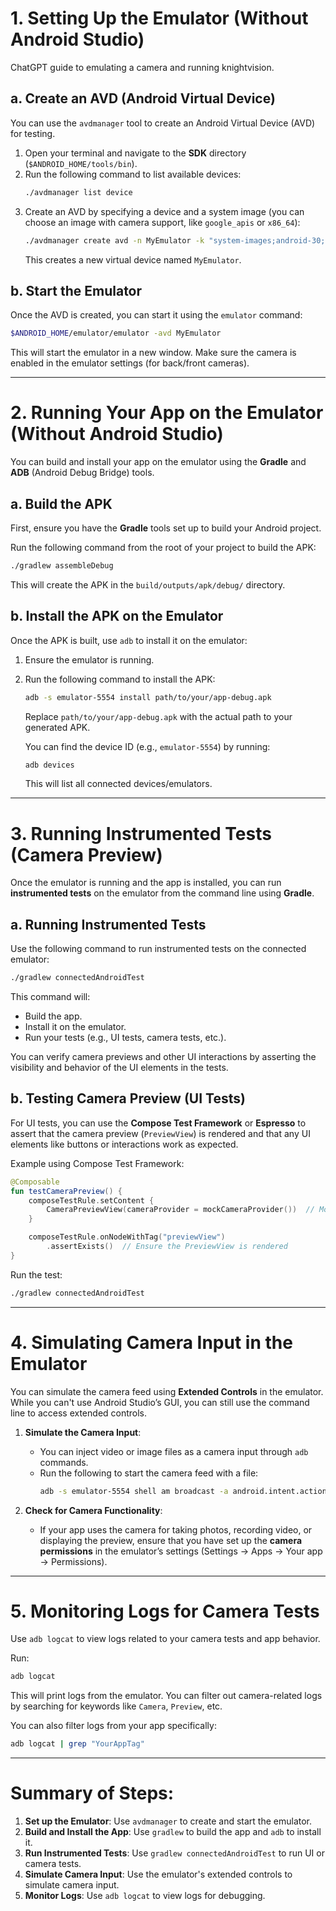 # 1. **Setting Up the Emulator (Without Android Studio)**
ChatGPT guide to emulating a camera and running knightvision.

## a. **Create an AVD (Android Virtual Device)**

You can use the `avdmanager` tool to create an Android Virtual Device (AVD) for testing.

1. Open your terminal and navigate to the **SDK** directory (`$ANDROID_HOME/tools/bin`).
2. Run the following command to list available devices:
   ```bash
   ./avdmanager list device
   ```
3. Create an AVD by specifying a device and a system image (you can choose an image with camera support, like `google_apis` or `x86_64`):
   ```bash
   ./avdmanager create avd -n MyEmulator -k "system-images;android-30;google_apis;x86_64"
   ```
   This creates a new virtual device named `MyEmulator`.

## b. **Start the Emulator**

Once the AVD is created, you can start it using the `emulator` command:

```bash
$ANDROID_HOME/emulator/emulator -avd MyEmulator
```

This will start the emulator in a new window. Make sure the camera is enabled in the emulator settings (for back/front cameras).

---

# 2. **Running Your App on the Emulator (Without Android Studio)**

You can build and install your app on the emulator using the **Gradle** and **ADB** (Android Debug Bridge) tools.

## a. **Build the APK**

First, ensure you have the **Gradle** tools set up to build your Android project.

Run the following command from the root of your project to build the APK:

```bash
./gradlew assembleDebug
```

This will create the APK in the `build/outputs/apk/debug/` directory.

## b. **Install the APK on the Emulator**

Once the APK is built, use `adb` to install it on the emulator:

1. Ensure the emulator is running.
2. Run the following command to install the APK:
   ```bash
   adb -s emulator-5554 install path/to/your/app-debug.apk
   ```
   Replace `path/to/your/app-debug.apk` with the actual path to your generated APK.

   You can find the device ID (e.g., `emulator-5554`) by running:

   ```bash
   adb devices
   ```

   This will list all connected devices/emulators.

---

# 3. **Running Instrumented Tests (Camera Preview)**

Once the emulator is running and the app is installed, you can run **instrumented tests** on the emulator from the command line using **Gradle**.

## a. **Running Instrumented Tests**

Use the following command to run instrumented tests on the connected emulator:

```bash
./gradlew connectedAndroidTest
```

This command will:
- Build the app.
- Install it on the emulator.
- Run your tests (e.g., UI tests, camera tests, etc.).

You can verify camera previews and other UI interactions by asserting the visibility and behavior of the UI elements in the tests.

## b. **Testing Camera Preview (UI Tests)**

For UI tests, you can use the **Compose Test Framework** or **Espresso** to assert that the camera preview (`PreviewView`) is rendered and that any UI elements like buttons or interactions work as expected.

Example using Compose Test Framework:

```kotlin
@Composable
fun testCameraPreview() {
    composeTestRule.setContent {
        CameraPreviewView(cameraProvider = mockCameraProvider())  // Mock or real provider
    }

    composeTestRule.onNodeWithTag("previewView")
        .assertExists()  // Ensure the PreviewView is rendered
}
```

Run the test:

```bash
./gradlew connectedAndroidTest
```

---

# 4. **Simulating Camera Input in the Emulator**

You can simulate the camera feed using **Extended Controls** in the emulator. While you can't use Android Studio’s GUI, you can still use the command line to access extended controls.

1. **Simulate the Camera Input**:
   - You can inject video or image files as a camera input through `adb` commands.
   - Run the following to start the camera feed with a file:
     ```bash
     adb -s emulator-5554 shell am broadcast -a android.intent.action.VIEW -d file:///path/to/video_or_image_file
     ```

2. **Check for Camera Functionality**:
   - If your app uses the camera for taking photos, recording video, or displaying the preview, ensure that you have set up the **camera permissions** in the emulator’s settings (Settings → Apps → Your app → Permissions).

---

# 5. **Monitoring Logs for Camera Tests**

Use `adb logcat` to view logs related to your camera tests and app behavior.

Run:

```bash
adb logcat
```

This will print logs from the emulator. You can filter out camera-related logs by searching for keywords like `Camera`, `Preview`, etc.

You can also filter logs from your app specifically:

```bash
adb logcat | grep "YourAppTag"
```

---

# Summary of Steps:
1. **Set up the Emulator**: Use `avdmanager` to create and start the emulator.
2. **Build and Install the App**: Use `gradlew` to build the app and `adb` to install it.
3. **Run Instrumented Tests**: Use `gradlew connectedAndroidTest` to run UI or camera tests.
4. **Simulate Camera Input**: Use the emulator's extended controls to simulate camera input.
5. **Monitor Logs**: Use `adb logcat` to view logs for debugging.
